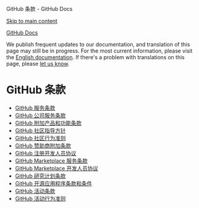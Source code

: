 GitHub 条款 - GitHub Docs

[Skip to main content](#main-content)

[](/cn)[GitHub Docs](/cn)

We publish frequent updates to our documentation, and translation of this page may still be in progress. For the most current information, please visit the [English documentation](/en). If there's a problem with translations on this page, please [let us know](https://github.com/contact?form[subject]=translation%20issue%20on%20docs.github.com&form[comments]=).

GitHub 条款
==========

* [GitHub 服务条款](/cn/site-policy/github-terms/github-terms-of-service)
* [GitHub 公司服务条款](/cn/site-policy/github-terms/github-corporate-terms-of-service)
* [GitHub 附加产品和功能条款](/cn/site-policy/github-terms/github-terms-for-additional-products-and-features)
* [GitHub 社区指导方针](/cn/site-policy/github-terms/github-community-guidelines)
* [GitHub 社区行为准则](/cn/site-policy/github-terms/github-community-code-of-conduct)
* [GitHub 赞助商附加条款](/cn/site-policy/github-terms/github-sponsors-additional-terms)
* [GitHub 注册开发人员协议](/cn/site-policy/github-terms/github-registered-developer-agreement)
* [GitHub Marketplace 服务条款](/cn/site-policy/github-terms/github-marketplace-terms-of-service)
* [GitHub Marketplace 开发人员协议](/cn/site-policy/github-terms/github-marketplace-developer-agreement)
* [GitHub 研究计划条款](/cn/site-policy/github-terms/github-research-program-terms)
* [GitHub 开源应用程序条款和条件](/cn/site-policy/github-terms/github-open-source-applications-terms-and-conditions)
* [GitHub 活动条款](/cn/site-policy/github-terms/github-event-terms)
* [GitHub 活动行为准则](/cn/site-policy/github-terms/github-event-code-of-conduct)

